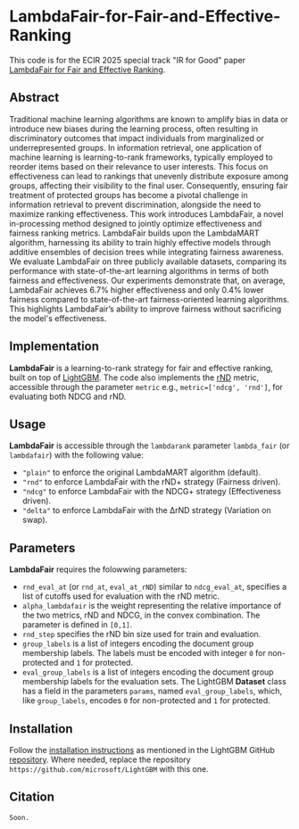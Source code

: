 LambdaFair-for-Fair-and-Effective-Ranking
===============================
This code is for the ECIR 2025 special track "IR for Good" paper [LambdaFair for Fair and Effective Ranking]().

Abstract
---
Traditional machine learning algorithms are known to amplify bias in data or introduce new biases during the learning process, often resulting in discriminatory outcomes that impact individuals from marginalized or underrepresented groups.
In information retrieval, one application of machine learning is learning-to-rank frameworks, typically employed to reorder items based on their relevance to user interests. This focus on effectiveness can lead to rankings that unevenly distribute exposure among groups, affecting their visibility to the final user.
Consequently, ensuring fair treatment of protected groups has become a pivotal challenge in information retrieval to prevent discrimination, alongside the need to maximize ranking effectiveness.
This work introduces LambdaFair, a novel in-processing method designed to jointly optimize effectiveness and fairness ranking metrics.
LambdaFair builds upon the LambdaMART algorithm, harnessing its ability to train highly effective models through additive ensembles of decision trees while integrating fairness awareness.
We evaluate LambdaFair on three publicly available datasets, comparing its performance with state-of-the-art learning algorithms in terms of both fairness and effectiveness.
Our experiments demonstrate that, on average, LambdaFair achieves 6.7% higher effectiveness and only 0.4% lower fairness compared to state-of-the-art fairness-oriented learning algorithms.
This highlights LambdaFair’s ability to improve fairness without sacrificing the model's effectiveness.

Implementation
---
**LambdaFair** is a learning-to-rank strategy for fair and effective ranking, built on top of [LightGBM](https://github.com/microsoft/LightGBM).
The code also implements the [rND](https://dl.acm.org/doi/10.1145/3085504.3085526) metric, accessible through the parameter ``metric`` e.g., ``metric=['ndcg', 'rnd']``, for evaluating both NDCG and rND.

Usage
---
**LambdaFair** is accessible through the ``lambdarank`` parameter ``lambda_fair`` (or ``lambdafair``) with the following value:
  - ``"plain"`` to enforce the original LambdaMART algorithm (default).
  - ``"rnd"`` to enforce LambdaFair with the rND+ strategy (Fairness driven).
  - ``"ndcg"`` to enforce LambdaFair with the NDCG+ strategy (Effectiveness driven).
  - ``"delta"`` to enforce LambdaFair with the ΔrND strategy (Variation on swap).

Parameters
---
**LambdaFair** requires the folowwing parameters:
  - ``rnd_eval_at`` (or ``rnd_at``, ``eval_at_rND``) similar to ``ndcg_eval_at``, specifies a list of cutoffs used for evaluation with the rND metric.
  - ``alpha_lambdafair`` is the weight representing the relative importance of the two metrics, rND and NDCG, in the convex combination. The parameter is defined in ``[0,1]``.
  - ``rnd_step`` specifies the rND bin size used for train and evaluation.
  - ``group_labels`` is a list of integers encoding the document group membership labels. The labels must be encoded with integer ``0`` for non-protected and ``1`` for protected.
  - ``eval_group_labels`` is a list of integers encoding the document group membership labels for the evaluation sets. The LightGBM **Dataset** class has a field in the parameters ``params``, named ``eval_group_labels``, which, like `group_labels`, encodes ``0`` for non-protected and ``1`` for protected.

Installation
---
Follow the [installation instructions](https://lightgbm.readthedocs.io/en/latest/Installation-Guide.html) as mentioned in the LightGBM GitHub [repository](https://github.com/microsoft/LightGBM).
Where needed, replace the repository ``https://github.com/microsoft/LightGBM`` with this one.

Citation
---
```
Soon.
```
